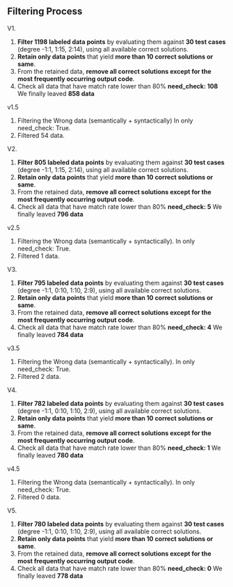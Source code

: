 ## Filtering Process

V1.
1.  **Filter 1198 labeled data points** by evaluating them against **30 test cases** (degree -1:1, 1:15, 2:14), using all available correct solutions.
2.  **Retain only data points** that yield **more than 10 correct solutions or same**.
3.  From the retained data, **remove all correct solutions except for the most frequently occurring output code**.
4.  Check all data that have match rate lower than 80% **need_check: 108**
We finally leaved **858 data**

v1.5 
1. Filtering the Wrong data (semantically + syntactically) In only need_check: True.
2. Filtered 54 data. 

V2.
1.  **Filter 805 labeled data points** by evaluating them against **30 test cases** (degree -1:1, 1:15, 2:14), using all available correct solutions.
2.  **Retain only data points** that yield **more than 10 correct solutions or same**.
3.  From the retained data, **remove all correct solutions except for the most frequently occurring output code**.
4.  Check all data that have match rate lower than 80% **need_check: 5**
We finally leaved **796 data**

v2.5 
1. Filtering the Wrong data (semantically + syntactically). In only need_check: True.
2. Filtered 1 data. 

V3.
1.  **Filter 795 labeled data points** by evaluating them against **30 test cases** (degree -1:1, 0:10, 1:10, 2:9), using all available correct solutions.
2.  **Retain only data points** that yield **more than 10 correct solutions or same**.
3.  From the retained data, **remove all correct solutions except for the most frequently occurring output code**.
4.  Check all data that have match rate lower than 80% **need_check: 4**
We finally leaved **784 data**

v3.5 
1. Filtering the Wrong data (semantically + syntactically). In only need_check: True.
2. Filtered 2 data. 

V4.
1.  **Filter 782 labeled data points** by evaluating them against **30 test cases** (degree -1:1, 0:10, 1:10, 2:9), using all available correct solutions.
2.  **Retain only data points** that yield **more than 10 correct solutions or same**.
3.  From the retained data, **remove all correct solutions except for the most frequently occurring output code**.
4.  Check all data that have match rate lower than 80% **need_check: 1**
We finally leaved **780 data**

v4.5 
1. Filtering the Wrong data (semantically + syntactically). In only need_check: True.
2. Filtered 0 data. 

V5.
1.  **Filter 780 labeled data points** by evaluating them against **30 test cases** (degree -1:1, 0:10, 1:10, 2:9), using all available correct solutions.
2.  **Retain only data points** that yield **more than 10 correct solutions or same**.
3.  From the retained data, **remove all correct solutions except for the most frequently occurring output code**.
4.  Check all data that have match rate lower than 80% **need_check: 0**
We finally leaved **778 data**